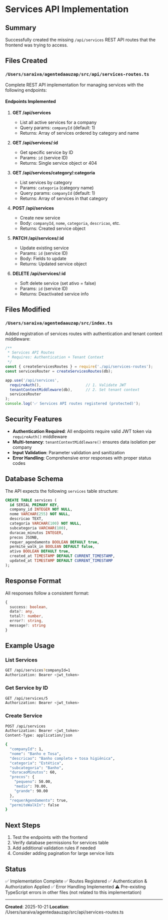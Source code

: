 # Services API Implementation

## Summary
Successfully created the missing `/api/services` REST API routes that the frontend was trying to access.

## Files Created

### `/Users/saraiva/agentedaauzap/src/api/services-routes.ts`
Complete REST API implementation for managing services with the following endpoints:

#### Endpoints Implemented

1. **GET /api/services**
   - List all active services for a company
   - Query params: `companyId` (default: 1)
   - Returns: Array of services ordered by category and name

2. **GET /api/services/:id**
   - Get specific service by ID
   - Params: `id` (service ID)
   - Returns: Single service object or 404

3. **GET /api/services/category/:categoria**
   - List services by category
   - Params: `categoria` (category name)
   - Query params: `companyId` (default: 1)
   - Returns: Array of services in that category

4. **POST /api/services**
   - Create new service
   - Body: `companyId`, `nome`, `categoria`, `descricao`, etc.
   - Returns: Created service object

5. **PATCH /api/services/:id**
   - Update existing service
   - Params: `id` (service ID)
   - Body: Fields to update
   - Returns: Updated service object

6. **DELETE /api/services/:id**
   - Soft delete service (set ativo = false)
   - Params: `id` (service ID)
   - Returns: Deactivated service info

## Files Modified

### `/Users/saraiva/agentedaauzap/src/index.ts`
Added registration of services routes with authentication and tenant context middleware:

```typescript
/**
 * Services API Routes
 * Requires: Authentication + Tenant Context
 */
const { createServicesRoutes } = require('./api/services-routes');
const servicesRouter = createServicesRoutes(db);

app.use('/api/services',
  requireAuth(),                    // 1. Validate JWT
  tenantContextMiddleware(db),      // 2. Set tenant context
  servicesRouter
);
console.log('✅ Services API routes registered (protected)');
```

## Security Features

- **Authentication Required**: All endpoints require valid JWT token via `requireAuth()` middleware
- **Multi-tenancy**: `tenantContextMiddleware()` ensures data isolation per company
- **Input Validation**: Parameter validation and sanitization
- **Error Handling**: Comprehensive error responses with proper status codes

## Database Schema

The API expects the following `services` table structure:

```sql
CREATE TABLE services (
  id SERIAL PRIMARY KEY,
  company_id INTEGER NOT NULL,
  nome VARCHAR(255) NOT NULL,
  descricao TEXT,
  categoria VARCHAR(100) NOT NULL,
  subcategoria VARCHAR(100),
  duracao_minutos INTEGER,
  precos JSONB,
  requer_agendamento BOOLEAN DEFAULT true,
  permite_walk_in BOOLEAN DEFAULT false,
  ativo BOOLEAN DEFAULT true,
  created_at TIMESTAMP DEFAULT CURRENT_TIMESTAMP,
  updated_at TIMESTAMP DEFAULT CURRENT_TIMESTAMP
);
```

## Response Format

All responses follow a consistent format:

```typescript
{
  success: boolean,
  data?: any,
  total?: number,
  error?: string,
  message?: string
}
```

## Example Usage

### List Services
```bash
GET /api/services?companyId=1
Authorization: Bearer <jwt_token>
```

### Get Service by ID
```bash
GET /api/services/5
Authorization: Bearer <jwt_token>
```

### Create Service
```bash
POST /api/services
Authorization: Bearer <jwt_token>
Content-Type: application/json

{
  "companyId": 1,
  "nome": "Banho e Tosa",
  "descricao": "Banho completo + tosa higiênica",
  "categoria": "Estética",
  "subcategoria": "Banho",
  "duracaoMinutos": 60,
  "precos": {
    "pequeno": 50.00,
    "medio": 70.00,
    "grande": 90.00
  },
  "requerAgendamento": true,
  "permiteWalkIn": false
}
```

## Next Steps

1. Test the endpoints with the frontend
2. Verify database permissions for services table
3. Add additional validation rules if needed
4. Consider adding pagination for large service lists

## Status

✅ Implementation Complete
✅ Routes Registered
✅ Authentication & Authorization Applied
✅ Error Handling Implemented
⚠️ Pre-existing TypeScript errors in other files (not related to this implementation)

---

**Created**: 2025-10-21
**Location**: /Users/saraiva/agentedaauzap/src/api/services-routes.ts
